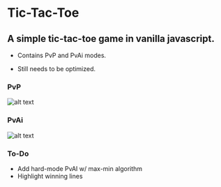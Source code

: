 # Tic-Tac-Toe

## A simple tic-tac-toe game in vanilla javascript.

* Contains PvP and PvAi modes.

* Still needs to be optimized.



### PvP
![alt text](https://github.com/ruvvet/tic-tac-toe/blob/img/ttt-pvp.gif?raw=true)

### PvAi
![alt text](https://github.com/ruvvet/tic-tac-toe/blob/img/ttt-pve.gif?raw=true)

### To-Do

* Add hard-mode PvAI w/ max-min algorithm
* Highlight winning lines
